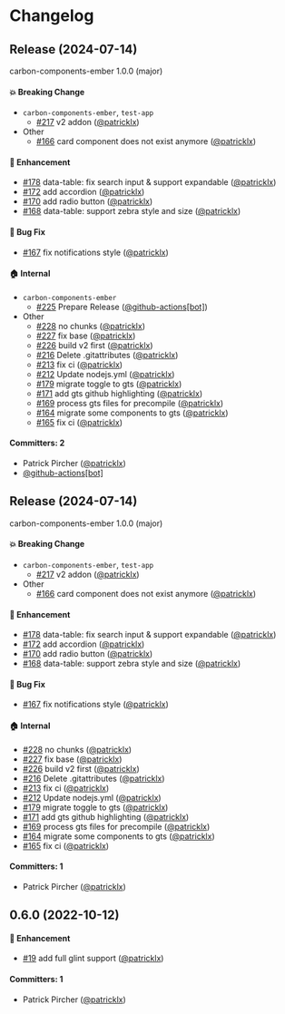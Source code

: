 # Changelog

## Release (2024-07-14)

carbon-components-ember 1.0.0 (major)

#### :boom: Breaking Change
* `carbon-components-ember`, `test-app`
  * [#217](https://github.com/IBM/carbon-components-ember/pull/217) v2 addon ([@patricklx](https://github.com/patricklx))
* Other
  * [#166](https://github.com/IBM/carbon-components-ember/pull/166) card component does not exist anymore ([@patricklx](https://github.com/patricklx))

#### :rocket: Enhancement
* [#178](https://github.com/IBM/carbon-components-ember/pull/178) data-table: fix search input & support expandable ([@patricklx](https://github.com/patricklx))
* [#172](https://github.com/IBM/carbon-components-ember/pull/172) add accordion ([@patricklx](https://github.com/patricklx))
* [#170](https://github.com/IBM/carbon-components-ember/pull/170) add radio button ([@patricklx](https://github.com/patricklx))
* [#168](https://github.com/IBM/carbon-components-ember/pull/168) data-table: support zebra style and size ([@patricklx](https://github.com/patricklx))

#### :bug: Bug Fix
* [#167](https://github.com/IBM/carbon-components-ember/pull/167) fix notifications style ([@patricklx](https://github.com/patricklx))

#### :house: Internal
* `carbon-components-ember`
  * [#225](https://github.com/IBM/carbon-components-ember/pull/225) Prepare Release ([@github-actions[bot]](https://github.com/apps/github-actions))
* Other
  * [#228](https://github.com/IBM/carbon-components-ember/pull/228) no chunks ([@patricklx](https://github.com/patricklx))
  * [#227](https://github.com/IBM/carbon-components-ember/pull/227) fix base ([@patricklx](https://github.com/patricklx))
  * [#226](https://github.com/IBM/carbon-components-ember/pull/226) build v2 first ([@patricklx](https://github.com/patricklx))
  * [#216](https://github.com/IBM/carbon-components-ember/pull/216) Delete .gitattributes ([@patricklx](https://github.com/patricklx))
  * [#213](https://github.com/IBM/carbon-components-ember/pull/213) fix ci ([@patricklx](https://github.com/patricklx))
  * [#212](https://github.com/IBM/carbon-components-ember/pull/212) Update nodejs.yml ([@patricklx](https://github.com/patricklx))
  * [#179](https://github.com/IBM/carbon-components-ember/pull/179) migrate toggle to gts ([@patricklx](https://github.com/patricklx))
  * [#171](https://github.com/IBM/carbon-components-ember/pull/171) add gts github highlighting ([@patricklx](https://github.com/patricklx))
  * [#169](https://github.com/IBM/carbon-components-ember/pull/169) process gts files for precompile ([@patricklx](https://github.com/patricklx))
  * [#164](https://github.com/IBM/carbon-components-ember/pull/164) migrate some components to gts ([@patricklx](https://github.com/patricklx))
  * [#165](https://github.com/IBM/carbon-components-ember/pull/165)  fix ci ([@patricklx](https://github.com/patricklx))

#### Committers: 2
- Patrick Pircher ([@patricklx](https://github.com/patricklx))
- [@github-actions[bot]](https://github.com/apps/github-actions)

## Release (2024-07-14)

carbon-components-ember 1.0.0 (major)

#### :boom: Breaking Change
* `carbon-components-ember`, `test-app`
  * [#217](https://github.com/IBM/carbon-components-ember/pull/217) v2 addon ([@patricklx](https://github.com/patricklx))
* Other
  * [#166](https://github.com/IBM/carbon-components-ember/pull/166) card component does not exist anymore ([@patricklx](https://github.com/patricklx))

#### :rocket: Enhancement
* [#178](https://github.com/IBM/carbon-components-ember/pull/178) data-table: fix search input & support expandable ([@patricklx](https://github.com/patricklx))
* [#172](https://github.com/IBM/carbon-components-ember/pull/172) add accordion ([@patricklx](https://github.com/patricklx))
* [#170](https://github.com/IBM/carbon-components-ember/pull/170) add radio button ([@patricklx](https://github.com/patricklx))
* [#168](https://github.com/IBM/carbon-components-ember/pull/168) data-table: support zebra style and size ([@patricklx](https://github.com/patricklx))

#### :bug: Bug Fix
* [#167](https://github.com/IBM/carbon-components-ember/pull/167) fix notifications style ([@patricklx](https://github.com/patricklx))

#### :house: Internal
* [#228](https://github.com/IBM/carbon-components-ember/pull/228) no chunks ([@patricklx](https://github.com/patricklx))
* [#227](https://github.com/IBM/carbon-components-ember/pull/227) fix base ([@patricklx](https://github.com/patricklx))
* [#226](https://github.com/IBM/carbon-components-ember/pull/226) build v2 first ([@patricklx](https://github.com/patricklx))
* [#216](https://github.com/IBM/carbon-components-ember/pull/216) Delete .gitattributes ([@patricklx](https://github.com/patricklx))
* [#213](https://github.com/IBM/carbon-components-ember/pull/213) fix ci ([@patricklx](https://github.com/patricklx))
* [#212](https://github.com/IBM/carbon-components-ember/pull/212) Update nodejs.yml ([@patricklx](https://github.com/patricklx))
* [#179](https://github.com/IBM/carbon-components-ember/pull/179) migrate toggle to gts ([@patricklx](https://github.com/patricklx))
* [#171](https://github.com/IBM/carbon-components-ember/pull/171) add gts github highlighting ([@patricklx](https://github.com/patricklx))
* [#169](https://github.com/IBM/carbon-components-ember/pull/169) process gts files for precompile ([@patricklx](https://github.com/patricklx))
* [#164](https://github.com/IBM/carbon-components-ember/pull/164) migrate some components to gts ([@patricklx](https://github.com/patricklx))
* [#165](https://github.com/IBM/carbon-components-ember/pull/165)  fix ci ([@patricklx](https://github.com/patricklx))

#### Committers: 1
- Patrick Pircher ([@patricklx](https://github.com/patricklx))


## 0.6.0 (2022-10-12)

#### :rocket: Enhancement
* [#19](https://github.com/patricklx/carbon-components-ember/pull/19) add full glint support ([@patricklx](https://github.com/patricklx))

#### Committers: 1
- Patrick Pircher ([@patricklx](https://github.com/patricklx))

